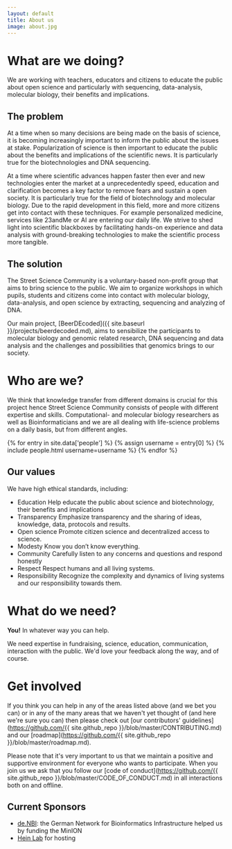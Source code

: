 ```yaml
---
layout: default
title: About us
image: about.jpg
---
```


# What are we doing?

We are working with teachers, educators and citizens to educate the public about open science and particularly with sequencing, data-analysis, molecular biology, their benefits and implications.

## The problem

At a time when so many decisions are being made on the basis of science, it is becoming increasingly important to inform the public about the issues at stake. Popularization of science is then important to educate the public about the benefits and implications of the scientific news. It is particularly true for the biotechnologies and DNA sequencing.

At a time where scientific advances happen faster then ever and new technologies enter the market at a unprecedentedly speed, education and clarification becomes a key factor to remove fears and sustain a open society. It is particularly true for the field of biotechnology and molecular biology. Due to the rapid development in this field, more and more citizens get into contact with these techniques. For example personalized medicine, services like 23andMe or AI are entering our daily life. We strive to shed light into scientific blackboxes by facilitating hands-on experience and data analysis with ground-breaking technologies to make the scientific process more tangible.

## The solution

The Street Science Community is a voluntary-based non-profit group that aims to bring science to the public. We aim to organize workshops in which pupils, students and citizens come into contact with molecular biology, data-analysis, and open science by extracting, sequencing and analyzing of DNA.

Our main project, [BeerDEcoded]({{ site.baseurl }}/projects/beerdecoded.md), aims to sensibilize the participants to molecular biology and genomic related research, DNA sequencing and data analysis and the challenges and possibilities that genomics brings to our society.

# Who are we?

We think that knowledge transfer from different domains is crucial for this project hence Street Science Community consists of people with different expertise and skills. Computational- and molecular biology researchers as well as Bioinformaticians and we are all dealing with life-science problems on a daily basis, but from different angles.

{% for entry in site.data['people'] %} {% assign username = entry[0] %} {% include people.html username=username %} {% endfor %}

## Our values

We have high ethical standards, including:

- Education Help educate the public about science and biotechnology, their benefits and implications
- Transparency Emphasize transparency and the sharing of ideas, knowledge, data, protocols and results.
- Open science Promote citizen science and decentralized access to science.
- Modesty Know you don’t know everything.
- Community Carefully listen to any concerns and questions and respond honestly
- Respect Respect humans and all living systems.
- Responsibility Recognize the complexity and dynamics of living systems and our responsibility towards them.

# What do we need?

**You!** In whatever way you can help.

We need expertise in fundraising, science, education, communication, interaction with the public. We'd love your feedback along the way, and of course.

# Get involved

If you think you can help in any of the areas listed above (and we bet you can) or in any of the many areas that we haven't yet thought of (and here we're sure you can) then please check out [our contributors' guidelines](https://github.com/{{ site.github_repo }}/blob/master/CONTRIBUTING.md) and our [roadmap](https://github.com/{{ site.github_repo }}/blob/master/roadmap.md).

Please note that it's very important to us that we maintain a positive and supportive environment for everyone who wants to participate. When you join us we ask that you follow our [code of conduct](https://github.com/{{ site.github_repo }}/blob/master/CODE_OF_CONDUCT.md) in all interactions both on and offline.

## Current Sponsors

- [de.NBI](https://www.denbi.de/): the German Network for Bioinformatics Infrastructure helped us by funding the MinION
- [Hein Lab](http://portal.uni-freiburg.de/pharmakologie/ii) for hosting
